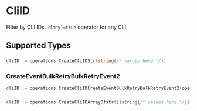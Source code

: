 # CliID

Filter by CLI IDs. `?[any]=true` operator for any CLI.


## Supported Types

### 

```go
cliID := operations.CreateCliIDStr(string{/* values here */})
```

### CreateEventBulkRetryBulkRetryEvent2

```go
cliID := operations.CreateCliIDCreateEventBulkRetryBulkRetryEvent2(operations.CreateEventBulkRetryBulkRetryEvent2{/* values here */})
```

### 

```go
cliID := operations.CreateCliIDArrayOfstr([]string{/* values here */})
```

